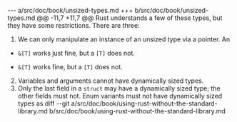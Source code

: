 --- a/src/doc/book/unsized-types.md
+++ b/src/doc/book/unsized-types.md
@@ -11,7 +11,7 @@ Rust understands a few of these types, but they have some restrictions. There
 are three:
 
 1. We can only manipulate an instance of an unsized type via a pointer. An
-   `&[T]` works just fine, but a `[T]` does not.
+   `&[T]` works fine, but a `[T]` does not.
 2. Variables and arguments cannot have dynamically sized types.
 3. Only the last field in a `struct` may have a dynamically sized type; the
    other fields must not. Enum variants must not have dynamically sized types as
diff --git a/src/doc/book/using-rust-without-the-standard-library.md b/src/doc/book/using-rust-without-the-standard-library.md
